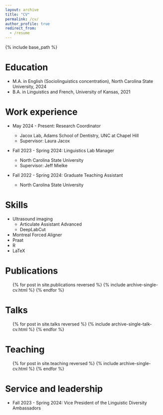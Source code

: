 ```yaml
---
layout: archive
title: "CV"
permalink: /cv/
author_profile: true
redirect_from:
  - /resume
---
```


{% include base_path %}

Education
======
* M.A. in English (Sociolinguistics concentration), North Carolina State University, 2024
* B.A. in Linguistics and French, University of Kansas, 2021

Work experience
======
* May 2024 - Present: Research Coordinator
  * Jacox Lab, Adams School of Dentistry, UNC at Chapel Hill
  * Supervisor: Laura Jacox

* Fall 2023 - Spring 2024: Linguistics Lab Manager
  * North Carolina State University
  * Supervisor: Jeff Mielke

* Fall 2022 - Spring 2024: Graduate Teaching Assistant
  * North Carolina State University
  
Skills
======
* Ultrasound imaging
    * Articulate Assistant Advanced
    * DeepLabCut
* Montreal Forced Aligner
* Praat
* R
* LaTeX

Publications
======
  <ul>{% for post in site.publications reversed %}
    {% include archive-single-cv.html %}
  {% endfor %}</ul>
  
Talks
======
  <ul>{% for post in site.talks reversed %}
    {% include archive-single-talk-cv.html  %}
  {% endfor %}</ul>
  
Teaching
======
  <ul>{% for post in site.teaching reversed %}
    {% include archive-single-cv.html %}
  {% endfor %}</ul>
  
Service and leadership
======
* Fall 2023 - Spring 2024: Vice President of the Linguistic Diversity Ambassadors
